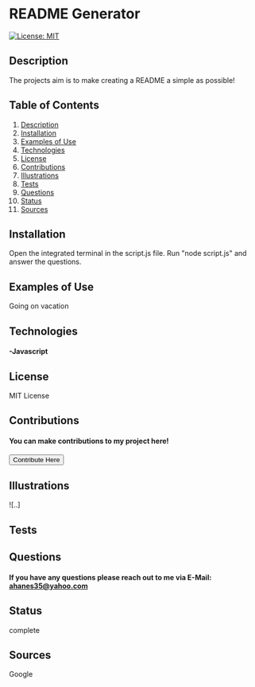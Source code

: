 # README Generator
[![License: MIT](https://img.shields.io/badge/License-MIT-yellow.svg)](https://opensource.org/licenses/MIT)
## Description <a name="description"></a>
The projects aim is to make creating a README a simple as possible!
## Table of Contents
1. [Description](#description)
2. [Installation](#installation)
3. [Examples of Use](#examples)
4. [Technologies](#technologies)
5. [License](#license)
6. [Contributions](#contributions)
7. [Illustrations](#illustrations)
8. [Tests](#tests)
9. [Questions](#questions)
10. [Status](#status)
11. [Sources](#sources)
## Installation <a name="installation"></a>
Open the integrated terminal in the script.js file. Run "node script.js" and answer the questions.  
## Examples of Use <a name="examples"></a>
Going on vacation
## Technologies <a name="technologies"></a>
#### -Javascript
## License <a name="license"></a>
MIT License
## Contributions <a name="contributions"></a>
#### You can make contributions to my project here! 
 <button target=_blank href="https://github.com/amandajean007">Contribute Here</button>
## Illustrations <a name="illustrations"></a>
![..]
## Tests <a name="tests"></a>

## Questions <a name="questions"></a>
#### If you have any questions please reach out to me via E-Mail: ahanes35@yahoo.com
## Status <a name="status"></a>
complete
## Sources <a name="sources"></a>
Google